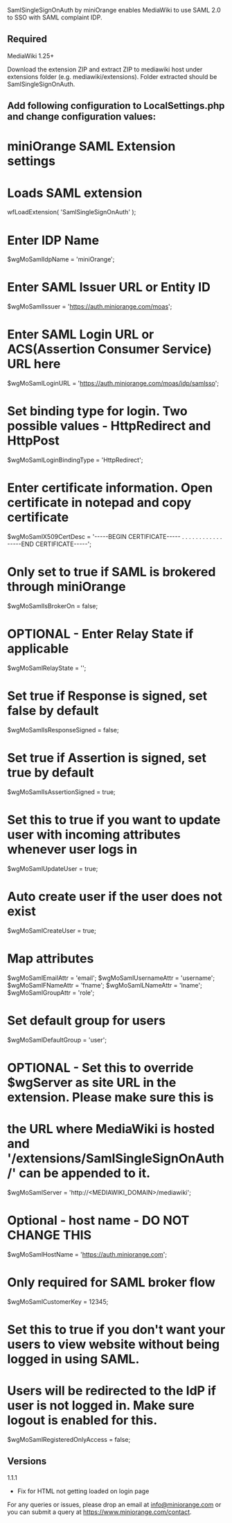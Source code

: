 SamlSingleSignOnAuth by miniOrange enables MediaWiki to use SAML 2.0 to SSO with SAML complaint IDP.

Required
--------
MediaWiki 1.25+

Download the extension ZIP and extract ZIP to mediawiki host under extensions folder (e.g. mediawiki/extensions). Folder extracted should be SamlSingleSignOnAuth.

Add following configuration to LocalSettings.php and change configuration values:
---------------------------------------------------------------------------------

# miniOrange SAML Extension settings
# Loads SAML extension
wfLoadExtension( 'SamlSingleSignOnAuth' );

# Enter IDP Name
$wgMoSamlIdpName = 'miniOrange';

# Enter SAML Issuer URL or Entity ID
$wgMoSamlIssuer = 'https://auth.miniorange.com/moas';

# Enter SAML Login URL or ACS(Assertion Consumer Service) URL here 
$wgMoSamlLoginURL = 'https://auth.miniorange.com/moas/idp/samlsso';

# Set binding type for login. Two possible values - HttpRedirect and HttpPost
$wgMoSamlLoginBindingType = 'HttpRedirect';

# Enter certificate information. Open certificate in notepad and copy certificate
$wgMoSamlX509CertDesc = '-----BEGIN CERTIFICATE-----
. . . . 
. . . . 
. . . .
-----END CERTIFICATE-----';

# Only set to true if SAML is brokered through miniOrange
$wgMoSamlIsBrokerOn = false;

# OPTIONAL - Enter Relay State if applicable
$wgMoSamlRelayState = '';

# Set true if Response is signed, set false by default
$wgMoSamlIsResponseSigned = false;

# Set true if Assertion is signed, set true by default
$wgMoSamlIsAssertionSigned = true;

# Set this to true if you want to update user with incoming attributes whenever user logs in
$wgMoSamlUpdateUser = true;

# Auto create user if the user does not exist
$wgMoSamlCreateUser = true;

# Map attributes
$wgMoSamlEmailAttr = 'email';
$wgMoSamlUsernameAttr = 'username';
$wgMoSamlFNameAttr = 'fname';
$wgMoSamlLNameAttr = 'lname';
$wgMoSamlGroupAttr = 'role';

# Set default group for users
$wgMoSamlDefaultGroup = 'user';

# OPTIONAL - Set this to override $wgServer as site URL in the extension. Please make sure this is 
# the URL where MediaWiki is hosted and '/extensions/SamlSingleSignOnAuth/' can be appended to it.
$wgMoSamlServer = 'http://&lt;MEDIAWIKI_DOMAIN&gt;/mediawiki';

# Optional - host name - DO NOT CHANGE THIS
$wgMoSamlHostName = 'https://auth.miniorange.com';

# Only required for SAML broker flow
$wgMoSamlCustomerKey = 12345;

# Set this to true if you don't want your users to view website without being logged in using SAML.
# Users will be redirected to the IdP if user is not logged in. Make sure logout is enabled for this.
$wgMoSamlRegisteredOnlyAccess = false;

Versions
---------
1.1.1 
- Fix for HTML not getting loaded on login page

For any queries or issues, please drop an email at info@miniorange.com or you can submit a query at https://www.miniorange.com/contact.
